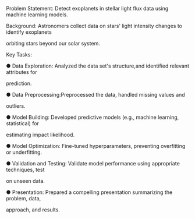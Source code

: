 Problem Statement: Detect exoplanets in stellar light flux data using machine learning models.

Background: Astronomers collect data on stars' light intensity changes to identify exoplanets

orbiting stars beyond our solar system.


Key Tasks:

● Data Exploration: Analyzed the data set's structure,and identified relevant attributes for

prediction.

● Data Preprocessing:Preprocessed the data, handled missing values and

outliers.

● Model Building: Developed predictive models (e.g., machine learning, statistical) for

estimating impact likelihood.

● Model Optimization: Fine-tuned hyperparameters, preventing overfitting or underfitting.

● Validation and Testing: Validate model performance using appropriate techniques, test

on unseen data.

● Presentation: Prepared a compelling presentation summarizing the problem, data,

approach, and results.
